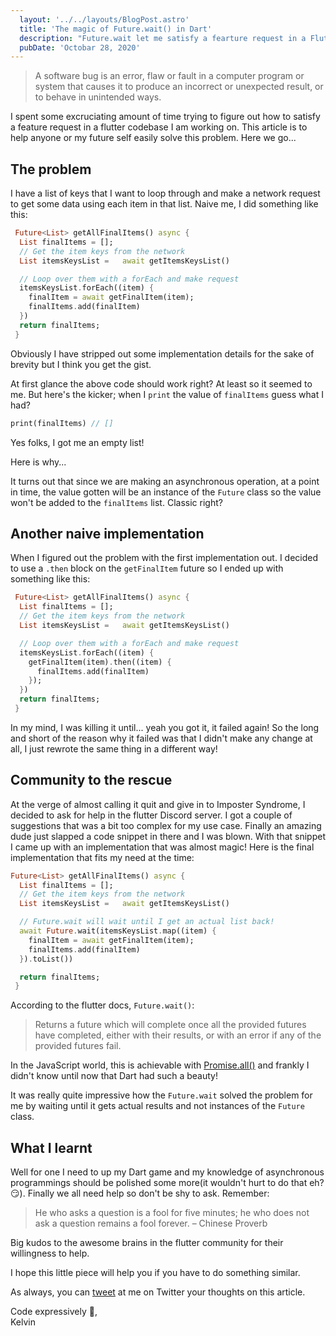 ```yaml
---
  layout: '../../layouts/BlogPost.astro'
  title: 'The magic of Future.wait() in Dart'
  description: "Future.wait let me satisfy a fearture request in a Flutter codebase I was working on. I show how I used it."
  pubDate: 'Octobar 28, 2020'
---
```


> A software bug is an error, flaw or fault in a computer program or system that causes it to produce an incorrect or unexpected result, or to behave in unintended ways.

I spent some excruciating amount of time trying to figure out how to satisfy a feature request in a flutter codebase I am working on. This article is to help anyone or my future self easily solve this problem. Here we go...

## The problem

I have a list of keys that I want to loop through and make a network request to get some data using each item in that list. Naive me, I did something like this:

```dart
 Future<List> getAllFinalItems() async {
  List finalItems = [];
  // Get the item keys from the network
  List itemsKeysList =   await getItemsKeysList()

  // Loop over them with a forEach and make request
  itemsKeysList.forEach((item) {
    finalItem = await getFinalItem(item);
    finalItems.add(finalItem)
  })
  return finalItems;
 }
```

Obviously I have stripped out some implementation details for the sake of brevity but I think you get the gist.

At first glance the above code should work right? At least so it seemed to me. But here's the kicker; when I `print` the value of `finalItems` guess what I had?

```dart
print(finalItems) // []
```

Yes folks, I got me an empty list!

Here is why...

It turns out that since we are making an asynchronous operation, at a point in time, the value gotten will be an instance of the `Future` class so the value won't be added to the `finalItems` list. Classic right?

## Another naive implementation

When I figured out the problem with the first implementation out. I decided to use a `.then` block on the `getFinalItem` future so I ended up with something like this:

```dart
 Future<List> getAllFinalItems() async {
  List finalItems = [];
  // Get the item keys from the network
  List itemsKeysList =   await getItemsKeysList()

  // Loop over them with a forEach and make request
  itemsKeysList.forEach((item) {
    getFinalItem(item).then((item) {
      finalItems.add(finalItem)
    });
  })
  return finalItems;
 }
```

In my mind, I was killing it until... yeah you got it, it failed again! So the long and short of the reason why it failed was that I didn't make any change at all, I just rewrote the same thing in a different way!

## Community to the rescue

At the verge of almost calling it quit and give in to Imposter Syndrome, I decided to ask for help in the flutter Discord server. I got a couple of suggestions that was a bit too complex for my use case. Finally an amazing dude just slapped a code snippet in there and I was blown. With that snippet I came up with an implementation that was almost magic! Here is the final implementation that fits my need at the time:

```dart
Future<List> getAllFinalItems() async {
  List finalItems = [];
  // Get the item keys from the network
  List itemsKeysList =   await getItemsKeysList()

  // Future.wait will wait until I get an actual list back!
  await Future.wait(itemsKeysList.map((item) {
    finalItem = await getFinalItem(item);
    finalItems.add(finalItem)
  }).toList())

  return finalItems;
 }
```

According to the flutter docs, `Future.wait()`:

> Returns a future which will complete once all the provided futures have completed, either with their results, or with an error if any of the provided futures fail.

In the JavaScript world, this is achievable with [Promise.all()](https://developer.mozilla.org/en-US/docs/Web/JavaScript/Reference/Global_Objects/Promise/all) and frankly I didn't know until now that Dart had such a beauty!

It was really quite impressive how the `Future.wait` solved the problem for me by waiting until it gets actual results and not instances of the `Future` class.

## What I learnt

Well for one I need to up my Dart game and my knowledge of asynchronous programmings should be polished some more(it wouldn't hurt to do that eh? 😏). Finally we all need help so don't be shy to ask. Remember:

> He who asks a question is a fool for five minutes; he who does not ask a question remains a fool forever. – Chinese Proverb

Big kudos to the awesome brains in the flutter community for their willingness to help.

I hope this little piece will help you if you have to do something similar.

As always, you can [tweet](https://twitter.com/dominus_kelvin) at me on Twitter your thoughts on this article.

Code expressively 🎨, <br /> Kelvin
